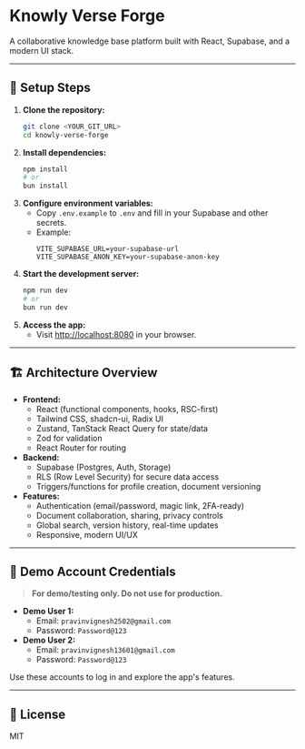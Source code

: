 # Knowly Verse Forge

A collaborative knowledge base platform built with React, Supabase, and a modern UI stack.

---

## 🚀 Setup Steps

1. **Clone the repository:**
   ```sh
   git clone <YOUR_GIT_URL>
   cd knowly-verse-forge
   ```
2. **Install dependencies:**
   ```sh
   npm install
   # or
   bun install
   ```
3. **Configure environment variables:**
   - Copy `.env.example` to `.env` and fill in your Supabase and other secrets.
   - Example:
     ```env
     VITE_SUPABASE_URL=your-supabase-url
     VITE_SUPABASE_ANON_KEY=your-supabase-anon-key
     ```
4. **Start the development server:**
   ```sh
   npm run dev
   # or
   bun run dev
   ```
5. **Access the app:**
   - Visit [http://localhost:8080](http://localhost:8080) in your browser.

---

## 🏗️ Architecture Overview

- **Frontend:**
  - React (functional components, hooks, RSC-first)
  - Tailwind CSS, shadcn-ui, Radix UI
  - Zustand, TanStack React Query for state/data
  - Zod for validation
  - React Router for routing
- **Backend:**
  - Supabase (Postgres, Auth, Storage)
  - RLS (Row Level Security) for secure data access
  - Triggers/functions for profile creation, document versioning
- **Features:**
  - Authentication (email/password, magic link, 2FA-ready)
  - Document collaboration, sharing, privacy controls
  - Global search, version history, real-time updates
  - Responsive, modern UI/UX

---

## 🧪 Demo Account Credentials

> **For demo/testing only. Do not use for production.**

- **Demo User 1:**
  - Email: `pravinvignesh2502@gmail.com`
  - Password: `Password@123`
- **Demo User 2:**
  - Email: `pravinvignesh13601@gmail.com`
  - Password: `Password@123`

Use these accounts to log in and explore the app's features.

---

## 📄 License

MIT
